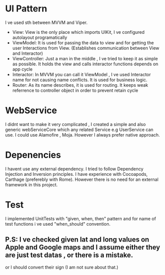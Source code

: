 # UI Pattern
I ve used sth between MVVM and Viper. 
- View: View is the only place which imports UIKit, I ve configured autolayout programatically
- ViewModel: It is used for passing the data to view and for getting the user Interactions from View. (Establishes communication between View and Interactor)
- ViewController: Just a man in the middle , I ve tried to keep it as simple as possible. It holds the view and calls interactor functions depends on app cycle
- Interactor: In MVVM you can call it ViewModel , I ve used Interactor name for not causing name conflicts. It is used for business logic.
- Router: As its name describes, it is used for routing. It keeps weak referrence to controller object in order to prevent retain cycle

# WebService
I didnt want to make it very complicated , I created a simple and also generic webServiceCore which any related Service e.g UserService can use.
I could use Alamofire , Moja. However I always prefer native approach.

# Depenencies
I havent use any external dependency. I tried to follow Dependency Injection and Inversion principles.
I have experience with Cocoapods, Carthage (preferebly with Rome). However there is no need for an external framework in this project. 

# Test
I implemented UnitTests with "given, when, then" pattern and for name of test functions i ve used "when_should" convention.

## P.S: I ve checked given lat and long values on Apple and Google maps and I assume either they are just test datas , or there is a mistake.
or I should convert their sign (I am not sure about that.)


